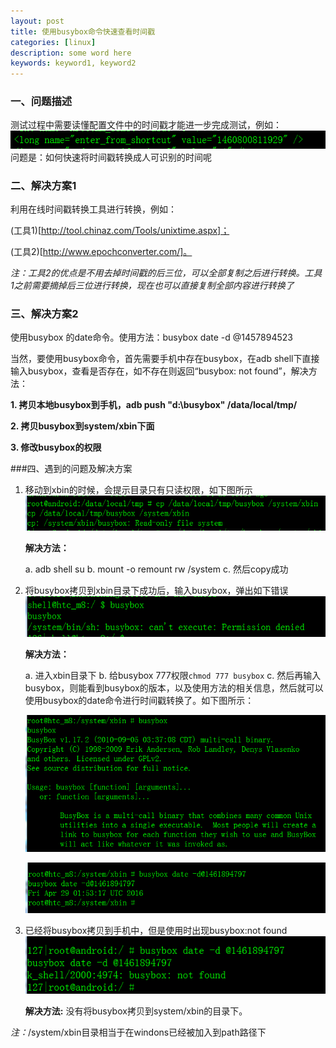 ```yaml
---
layout: post
title: 使用busybox命令快速查看时间戳
categories: [linux]
description: some word here
keywords: keyword1, keyword2
---
```


### 一、问题描述
测试过程中需要读懂配置文件中的时间戳才能进一步完成测试，例如：
![](/images/2016-3-16-1.png)
问题是：如何快速将时间戳转换成人可识别的时间呢


### 二、解决方案1
利用在线时间戳转换工具进行转换，例如：

(工具1)[http://tool.chinaz.com/Tools/unixtime.aspx]；

(工具2)[http://www.epochconverter.com/]。

*注：工具2的优点是不用去掉时间戳的后三位，可以全部复制之后进行转换。工具1之前需要摘掉后三位进行转换，现在也可以直接复制全部内容进行转换了*

### 三、解决方案2
使用busybox 的date命令。使用方法：busybox date -d @1457894523

当然，要使用busybox命令，首先需要手机中存在busybox，在adb shell下直接输入busybox，查看是否存在，如不存在则返回“busybox: not found”，解决方法：

**1. 拷贝本地busybox到手机，adb push "d:\busybox" /data/local/tmp/**

**2. 拷贝busybox到system/xbin下面**

**3. 修改busybox的权限**


###四、遇到的问题及解决方案


1. 移动到xbin的时候，会提示目录只有只读权限，如下图所示
    ![](/images/2016-3-16-2.png)

    **解决方法：**

    a. adb shell su
    b. mount -o remount rw /system
    c. 然后copy成功


2. 将busybox拷贝到xbin目录下成功后，输入busybox，弹出如下错误
    ![](/images/2016-3-16-3.png)

    **解决方法：**

    a. 进入xbin目录下
    b. 给busybox 777权限```chmod 777 busybox```
    c. 然后再输入busybox，则能看到busybox的版本，以及使用方法的相关信息，然后就可以使用busybox的date命令进行时间戳转换了。如下图所示：


    ![](/images/2016-3-16-4.png)

    ![](/images/2016-3-16-5.png)


3. 已经将busybox拷贝到手机中，但是使用时出现busybox:not found
    ![](/images/2016-3-16-6.png)

    **解决方法:** 没有将busybox拷贝到system/xbin的目录下。

*注：*/system/xbin目录相当于在windons已经被加入到path路径下


